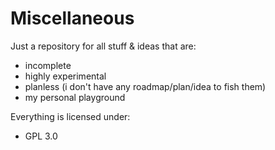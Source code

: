 # Miscellaneous

Just a repository for all stuff & ideas that are:
 * incomplete
 * highly experimental
 * planless (i don't have any roadmap/plan/idea to fish them)
 * my personal playground


Everything is licensed under:
  * GPL 3.0
